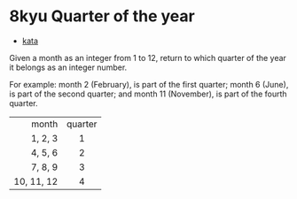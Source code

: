 # 8kyu Quarter of the year

- [kata](https://www.codewars.com/kata/5ce9c1000bab0b001134f5af)

Given a month as an integer from 1 to 12, return to which quarter of the year it belongs as an integer number.

For example: month 2 (February), is part of the first quarter; month 6 (June), is part of the second quarter; and month 11 (November), is part of the fourth quarter.

|            |         |
| ---------: | :-----: |
|      month | quarter |
|    1, 2, 3 |    1    |
|    4, 5, 6 |    2    |
|    7, 8, 9 |    3    |
| 10, 11, 12 |    4    |
